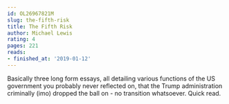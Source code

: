 ```yaml
---
id: OL26967821M
slug: the-fifth-risk
title: The Fifth Risk
author: Michael Lewis
rating: 4
pages: 221
reads:
- finished_at: '2019-01-12'
---
```

Basically three long form essays, all detailing various functions of the US government you probably never reflected on, that the Trump administration criminally (imo) dropped the ball on - no transition whatsoever. Quick read.
